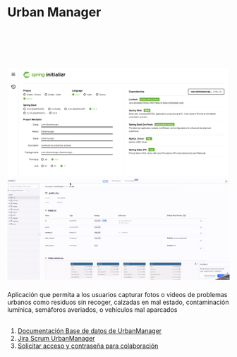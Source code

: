 # Urban Manager
<br>
 <h1 align="center">
  <br>
  <img src="https://github.com/IvBanzaga/UrbanManager/blob/main/spring%20initializr.png" alt="spring initializr">
  <br>
  <img src="https://github.com/IvBanzaga/UrbanManager/blob/main/dbdocs.GIF">
  <br>
</h1>
Aplicación que permita a los usuarios capturar fotos o videos de problemas urbanos como residuos sin recoger, calzadas en mal estado, contaminación lumínica, semáforos averiados, o vehículos mal aparcados
<br>
<br>

<ol>
  <li><a href="https://dbdocs.io/ivan.cpweb/urbanManager" target="_blank">Documentación Base de datos de UrbanManager</a></li>
  <li><a href="https://ivancpweb.atlassian.net/jira/software/projects/RE/boards/4/backlog" target="_blank">Jira Scrum UrbanManager</a></li>
  <li><a href="https://discord.gg/tyug6TQH" target="_blank">Solicitar acceso y contraseña para colaboración</a></li>
</ol>

